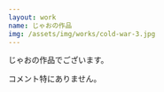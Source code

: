 ```yaml
---
layout: work
name: じゃおの作品
img: /assets/img/works/cold-war-3.jpg
---
```

じゃおの作品でございます。

コメント特にありません。
